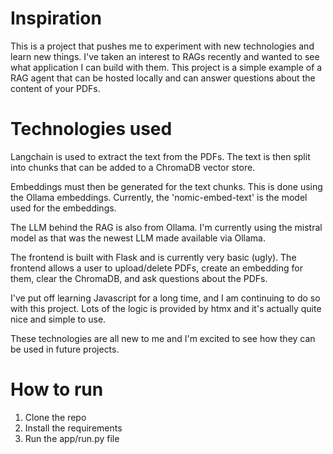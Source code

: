 # Inspiration
This is a project that pushes me to experiment with new technologies and learn new things. I've taken an interest to RAGs
recently and wanted to see what application I can build with them. This project is a simple example of a RAG agent that 
can be hosted locally and can answer questions about the content of your PDFs.

# Technologies used
Langchain is used to extract the text from the PDFs. The text is then split into chunks that can be added to a ChromaDB 
vector store.

Embeddings must then be generated for the text chunks. This is done using the Ollama embeddings. Currently, the 
'nomic-embed-text' is the model used for the embeddings.

The LLM behind the RAG is also from Ollama. I'm currently using the mistral model as that was the newest LLM made available
via Ollama.

The frontend is built with Flask and is currently very basic (ugly). The frontend allows a user to upload/delete PDFs, create
an embedding for them, clear the ChromaDB, and ask questions about the PDFs.

I've put off learning Javascript for a long time, and I am continuing to do so with this project. Lots of the logic is
provided by htmx and it's actually quite nice and simple to use.

These technologies are all new to me and I'm excited to see how they can be used in future projects.


# How to run

1. Clone the repo
2. Install the requirements
3. Run the app/run.py file